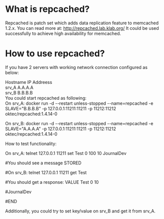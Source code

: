# What is repcached? 
Repcached is patch set which adds data replication feature to memcached 1.2.x. You can read more at: http://repcached.lab.klab.org/ It could be used successfully to achieve high availability for memcached.

# How to use repcached? 
If you have 2 servers with working network connection configured as below: 

Hostname IP Addreess<br>
srv_A A.A.A.A<br>
srv_B B.B.B.B<br>
You could start repcached as following:<br> 
On srv_A: docker run -d --restart unless-stopped --name=repcached -e SLAVE="B.B.B.B" -p 127.0.0.1:11211:11211 -p 11212:11212 oktec/repcached:1.4.14-0

On srv_B: docker run -d --restart unless-stopped --name=repcached -e SLAVE="A.A.A.A" -p 127.0.0.1:11211:11211 -p 11212:11212 oktec/repcached:1.4.14-0

How to test functionality:

On srv_A: telnet 127.0.0.1 11211 set Test 0 100 10 JournalDev

#You should see a message STORED

#On srv_B: telnet 127.0.0.1 11211 get Test

#You should get a response: VALUE Test 0 10

#JournalDev

#END

Additionally, you could try to set key/value on srv_B and get it from srv_A.

